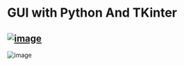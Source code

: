 # GUI with Python And TKinter


## [![image](https://github.com/denuwan-yasodhana/python_GUI/assets/110303643/4d8f9a13-1a23-43c2-987b-7dcf59ef23c6)](https://github.com/denuwan-yasodhana/python_GUI/blob/main/main.py)
![image](https://github.com/denuwan-yasodhana/python_GUI/assets/110303643/8286336d-5ec6-4412-b1df-25369212b430)
